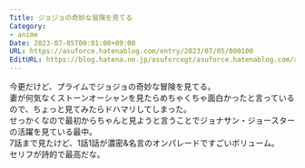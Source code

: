 ```yaml
---
Title: ジョジョの奇妙な冒険を見てる
Category:
- anime
Date: 2023-07-05T00:01:00+09:00
URL: https://asuforce.hatenablog.com/entry/2023/07/05/000100
EditURL: https://blog.hatena.ne.jp/asuforcegt/asuforce.hatenablog.com/atom/entry/820878482947221051
---
```


今更だけど、プライムでジョジョの奇妙な冒険を見てる。  
妻が何気なくストーンオーシャンを見たらめちゃくちゃ面白かったと言っているので、ちょっと見てみたらドハマリしてしまった。  
せっかくなので最初からちゃんと見ようと言うことでジョナサン・ジョースターの活躍を見ている最中。  
7話まで見たけど、1話1話が濃密&名言のオンパレードですごいボリューム。  
セリフが詩的で最高だな。

